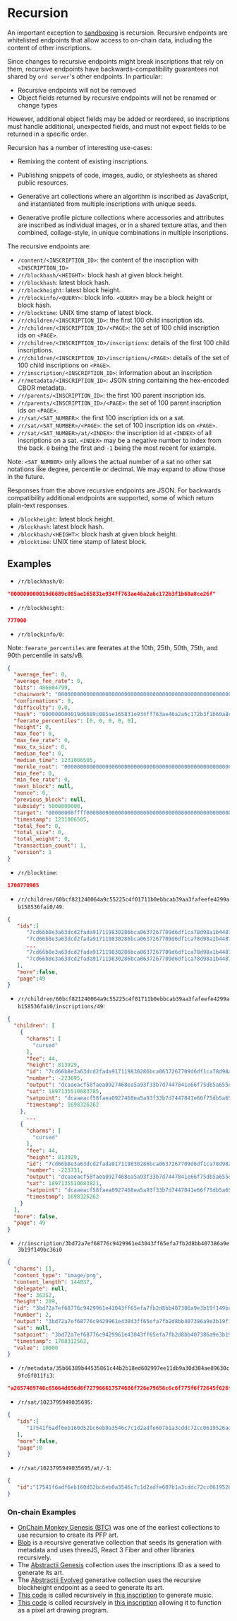 Recursion
=========

An important exception to [sandboxing](../inscriptions.md#sandboxing) is
recursion. Recursive endpoints are whitelisted endpoints that allow access to
on-chain data, including the content of other inscriptions.

Since changes to recursive endpoints might break inscriptions that rely on
them, recursive endpoints have backwards-compatibility guarantees not shared by
`ord server`'s other endpoints. In particular:

- Recursive endpoints will not be removed
- Object fields returned by recursive endpoints will not be renamed or change types

However, additional object fields may be added or reordered, so inscriptions
must handle additional, unexpected fields, and must not expect fields to be
returned in a specific order.

Recursion has a number of interesting use-cases:

- Remixing the content of existing inscriptions.

- Publishing snippets of code, images, audio, or stylesheets as shared public
  resources.

- Generative art collections where an algorithm is inscribed as JavaScript,
  and instantiated from multiple inscriptions with unique seeds.

- Generative profile picture collections where accessories and attributes are
  inscribed as individual images, or in a shared texture atlas, and then
  combined, collage-style, in unique combinations in multiple inscriptions.

The recursive endpoints are:

- `/content/<INSCRIPTION_ID>`:  the content of the inscription with `<INSCRIPTION_ID>`
- `/r/blockhash/<HEIGHT>`: block hash at given block height.
- `/r/blockhash`: latest block hash.
- `/r/blockheight`: latest block height.
- `/r/blockinfo/<QUERY>`: block info. `<QUERY>` may be a block height or block hash.
- `/r/blocktime`: UNIX time stamp of latest block.
- `/r/children/<INSCRIPTION_ID>`: the first 100 child inscription ids.
- `/r/children/<INSCRIPTION_ID>/<PAGE>`: the set of 100 child inscription ids on `<PAGE>`.
- `/r/children/<INSCRIPTION_ID>/inscriptions`: details of the first 100 child inscriptions.
- `/r/children/<INSCRIPTION_ID>/inscriptions/<PAGE>`: details of the set of 100 child inscriptions on `<PAGE>`.
- `/r/inscription/<INSCRIPTION_ID>`: information about an inscription
- `/r/metadata/<INSCRIPTION_ID>`: JSON string containing the hex-encoded CBOR metadata.
- `/r/parents/<INSCRIPTION_ID>`: the first 100 parent inscription ids.
- `/r/parents/<INSCRIPTION_ID>/<PAGE>`: the set of 100 parent inscription ids on `<PAGE>`.
- `/r/sat/<SAT_NUMBER>`: the first 100 inscription ids on a sat.
- `/r/sat/<SAT_NUMBER>/<PAGE>`: the set of 100 inscription ids on `<PAGE>`.
- `/r/sat/<SAT_NUMBER>/at/<INDEX>`: the inscription id at `<INDEX>` of all inscriptions on a sat. `<INDEX>` may be a negative number to index from the back. `0` being the first and `-1` being the most recent for example.

Note: `<SAT_NUMBER>` only allows the actual number of a sat no other sat
notations like degree, percentile or decimal. We may expand to allow those in
the future.

Responses from the above recursive endpoints are JSON. For backwards
compatibility additional endpoints are supported, some of which return
plain-text responses.

- `/blockheight`: latest block height.
- `/blockhash`: latest block hash.
- `/blockhash/<HEIGHT>`: block hash at given block height.
- `/blocktime`: UNIX time stamp of latest block.

Examples
--------

- `/r/blockhash/0`:

```json
"000000000019d6689c085ae165831e934ff763ae46a2a6c172b3f1b60a8ce26f"
```

- `/r/blockheight`:

```json
777000
```

- `/r/blockinfo/0`:

Note: `feerate_percentiles` are feerates at the 10th, 25th, 50th, 75th, and 90th
percentile in sats/vB.

```json
{
  "average_fee": 0,
  "average_fee_rate": 0,
  "bits": 486604799,
  "chainwork": "0000000000000000000000000000000000000000000000000000000100010001",
  "confirmations": 0,
  "difficulty": 0.0,
  "hash": "000000000019d6689c085ae165831e934ff763ae46a2a6c172b3f1b60a8ce26f",
  "feerate_percentiles": [0, 0, 0, 0, 0],
  "height": 0,
  "max_fee": 0,
  "max_fee_rate": 0,
  "max_tx_size": 0,
  "median_fee": 0,
  "median_time": 1231006505,
  "merkle_root": "0000000000000000000000000000000000000000000000000000000000000000",
  "min_fee": 0,
  "min_fee_rate": 0,
  "next_block": null,
  "nonce": 0,
  "previous_block": null,
  "subsidy": 5000000000,
  "target": "00000000ffff0000000000000000000000000000000000000000000000000000",
  "timestamp": 1231006505,
  "total_fee": 0,
  "total_size": 0,
  "total_weight": 0,
  "transaction_count": 1,
  "version": 1
}
```

- `/r/blocktime`:

```json
1700770905
```

- `/r/children/60bcf821240064a9c55225c4f01711b0ebbcab39aa3fafeefe4299ab158536fai0/49`:

```json
{
   "ids":[
      "7cd66b8e3a63dcd2fada917119830286bca0637267709d6df1ca78d98a1b4487i4900",
      "7cd66b8e3a63dcd2fada917119830286bca0637267709d6df1ca78d98a1b4487i4901",
      ...
      "7cd66b8e3a63dcd2fada917119830286bca0637267709d6df1ca78d98a1b4487i4935",
      "7cd66b8e3a63dcd2fada917119830286bca0637267709d6df1ca78d98a1b4487i4936"
   ],
   "more":false,
   "page":49
}
```

- `/r/children/60bcf821240064a9c55225c4f01711b0ebbcab39aa3fafeefe4299ab158536fai0/inscriptions/49`:

```json
{
  "children": [
    {
      "charms": [
        "cursed"
      ],
      "fee": 44,
      "height": 813929,
      "id": "7cd66b8e3a63dcd2fada917119830286bca0637267709d6df1ca78d98a1b4487i4900",
      "number": -223695,
      "output": "dcaaeacf58faea0927468ea5a93f33b7d7447841e66f75db5a655d735510c518:0",
      "sat": 1897135510683785,
      "satpoint": "dcaaeacf58faea0927468ea5a93f33b7d7447841e66f75db5a655d735510c518:0:74188588",
      "timestamp": 1698326262
    },
      ...
    {
      "charms": [
        "cursed"
      ],
      "fee": 44,
      "height": 813929,
      "id": "7cd66b8e3a63dcd2fada917119830286bca0637267709d6df1ca78d98a1b4487i4936",
      "number": -223731,
      "output": "dcaaeacf58faea0927468ea5a93f33b7d7447841e66f75db5a655d735510c518:0",
      "sat": 1897135510683821,
      "satpoint": "dcaaeacf58faea0927468ea5a93f33b7d7447841e66f75db5a655d735510c518:0:74188624",
      "timestamp": 1698326262
    }
  ],
  "more": false,
  "page": 49
}
```

- `/r/inscription/3bd72a7ef68776c9429961e43043ff65efa7fb2d8bb407386a9e3b19f149bc36i0`

```json
{
  "charms": [],
  "content_type": "image/png",
  "content_length": 144037,
  "delegate": null,
  "fee": 36352,
  "height": 209,
  "id": "3bd72a7ef68776c9429961e43043ff65efa7fb2d8bb407386a9e3b19f149bc36i0",
  "number": 2,
  "output": "3bd72a7ef68776c9429961e43043ff65efa7fb2d8bb407386a9e3b19f149bc36:0",
  "sat": null,
  "satpoint": "3bd72a7ef68776c9429961e43043ff65efa7fb2d8bb407386a9e3b19f149bc36:0:0",
  "timestamp": 1708312562,
  "value": 10000
}
```

- `/r/metadata/35b66389b44535861c44b2b18ed602997ee11db9a30d384ae89630c9fc6f011fi3`:

```json
"a2657469746c65664d656d6f727966617574686f726e79656c6c6f775f6f72645f626f74"
```

- `/r/sat/1023795949035695`:

```json
{
   "ids":[
      "17541f6adf6eb160d52bc6eb0a3546c7c1d2adfe607b1a3cddc72cc0619526adi0"
   ],
   "more":false,
   "page":0
}
```

- `/r/sat/1023795949035695/at/-1`:

```json
{
   "id":"17541f6adf6eb160d52bc6eb0a3546c7c1d2adfe607b1a3cddc72cc0619526adi0"
}
```

### On-chain Examples

* [OnChain Monkey Genesis (BTC)](https://ordinals.com/children/fb162a46943e5d7d31d72ee2c8c850e66c1ca5d0d453068aa63883528285ed21i0) was one of the earliest collections to use recursion to create its PFP art. 
* [Blob](https://ordinals.com/inscription/67285791) is a recursive generative collection that seeds its generation with metadata and uses threeJS, React 3 Fiber and other libraries recursively. 
* The [Abstractii Genesis](https://ordinals.com/inscription/b2de70a5658d3659b74a9a349e02ed9396318eab844073b6f35e726dea9e103ei0) collection uses the inscriptions ID as a seed to generate its art.
* The [Abstractii Evolved](https://ordinals.com/inscription/c56795a454a30bb6866686770f14d015d53f3cf2ddfa5154e34a7cd1120a51efi0) generative collection uses the recursive blockheight endpoint as a seed to generate its art.
* [This code](http://ordinals.com/content/eafb859825cd843587d39552eb7a52f352e9621cd16b63b8702c1b8ea44faf1ci0) is called recursively in [this inscription](https://ordinals.com/inscription/60445754) to generate music.
* [This code](https://ordinals.com/content/e48af8aebe608656a3739393d1270d88285ab3051fb800743509d82bcf163623i0) is called recursively in [this inscription](https://ordinals.com/inscription/70940369) allowing it to function as a pixel art drawing program.
